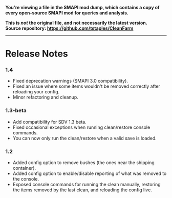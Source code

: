 **You're viewing a file in the SMAPI mod dump, which contains a copy of every open-source SMAPI mod
for queries and analysis.**

**This is _not_ the original file, and not necessarily the latest version.**  
**Source repository: https://github.com/tstaples/CleanFarm**

----

# Release Notes

### 1.4
* Fixed deprecation warnings (SMAPI 3.0 compatibility).
* Fixed an issue where some items wouldn't be removed correctly after reloading your config.
* Minor refactoring and cleanup.

### 1.3-beta
* Add compatibility for SDV 1.3 beta.
* Fixed occasional exceptions when running clean/restore console commands.
* You can now only run the clean/restore when a valid save is loaded.

### 1.2
* Added config option to remove bushes (the ones near the shipping container).
* Added config option to enable/disable reporting of what was removed to the console.
* Exposed console commands for running the clean manually, restoring the items removed by the last clean, and reloading the config live.
